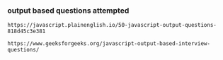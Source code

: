 ### output based questions attempted
```
https://javascript.plainenglish.io/50-javascript-output-questions-818d45c3e381
```

```
https://www.geeksforgeeks.org/javascript-output-based-interview-questions/
```